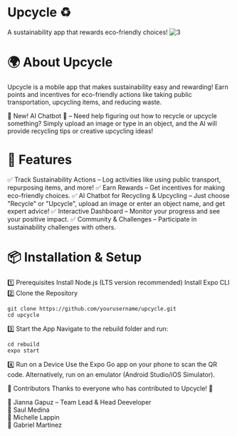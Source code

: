 # Upcycle ♻️
A sustainability app that rewards eco-friendly choices!
![3](https://github.com/user-attachments/assets/566f41fc-79a2-45ab-8e62-2be873c014fc)


# 🌍 About Upcycle
Upcycle is a mobile app that makes sustainability easy and rewarding! Earn points and incentives for eco-friendly actions like taking public transportation, upcycling items, and reducing waste.

🔹 New! AI Chatbot 🤖 – Need help figuring out how to recycle or upcycle something? Simply upload an image or type in an object, and the AI will provide recycling tips or creative upcycling ideas!

# 🚀 Features
✅ Track Sustainability Actions – Log activities like using public transport, repurposing items, and more!
✅ Earn Rewards – Get incentives for making eco-friendly choices.
✅ AI Chatbot for Recycling & Upcycling – Just choose "Recycle" or "Upcycle", upload an image or enter an object name, and get expert advice!
✅ Interactive Dashboard – Monitor your progress and see your positive impact.
✅ Community & Challenges – Participate in sustainability challenges with others.

# 📦 Installation & Setup
1️⃣ Prerequisites
Install Node.js (LTS version recommended)
Install Expo CLI
2️⃣ Clone the Repository
```
git clone https://github.com/yourusername/upcycle.git
cd upcycle
```
3️⃣ Start the App
Navigate to the rebuild folder and run:
```
cd rebuild
expo start
```
4️⃣ Run on a Device
Use the Expo Go app on your phone to scan the QR code.
Alternatively, run on an emulator (Android Studio/iOS Simulator).

👥 Contributors
Thanks to everyone who has contributed to Upcycle! 🎉

👤 Jianna Gapuz – Team Lead & Head Deeveloper\
👤 Saul Medina\
👤 Michelle Lappin\
👤 Gabriel Martinez
